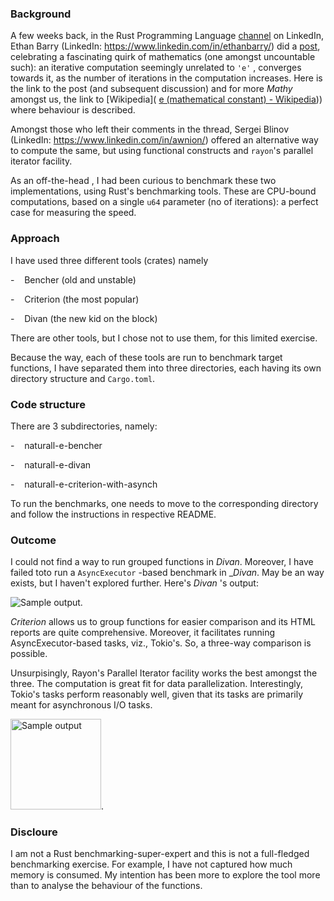 ### Background

A few weeks back, in the Rust Programming Language [channel](https://www.linkedin.com/groups/4973032/) on LinkedIn, Ethan Barry (LinkedIn: https://www.linkedin.com/in/ethanbarry/) did a [post](https://www.linkedin.com/feed/update/urn:li:activity:7197299671013154817/), celebrating a fascinating quirk of mathematics (one amongst uncountable such): an iterative computation  seemingly unrelated to `'e'` , converges towards it, as the number of iterations in the computation increases. Here is the link to the post (and subsequent discussion) and for more _Mathy_ amongst us, the link to [Wikipedia]( [e (mathematical constant) - Wikipedia](https://en.wikipedia.org/wiki/E_(mathematical_constant)#Stochastic_representations))) where behaviour is described. 

Amongst those who left their comments in the thread, Sergei Blinov (LinkedIn: https://www.linkedin.com/in/awnion/) offered an alternative way to compute the same, but using functional constructs and `rayon`'s parallel iterator facility. 

As an off-the-head , I had been curious to benchmark these two implementations, using Rust's benchmarking tools. These are CPU-bound computations, based on a single `u64` parameter (no of iterations): a perfect case for measuring the speed.

### Approach

I have used three different tools (crates) namely

-    Bencher (old and unstable)

-    Criterion (the most popular)

-    Divan (the new kid on the block)

There are other tools, but I chose not to use them, for this limited exercise.

Because the way, each of these tools are run to benchmark target functions, I have separated them into three directories, each having its own directory structure and `Cargo.toml`. 

### Code structure

There are 3 subdirectories, namely:

-    naturall-e-bencher

-    naturall-e-divan

-    naturall-e-criterion-with-asynch

To run the benchmarks, one needs to move to the corresponding directory and follow the instructions in respective README.

### Outcome

I could not find a way to run grouped functions in _Divan_. Moreover, I have failed toto run a `AsyncExecutor` -based benchmark in __Divan_. May be an way exists, but I haven't explored further. Here's _Divan_ 's output:

![Sample output](/home/nirmalya/Workspace-Rust/naturall-e-computation/Comparison-between-Handrolled-Parallel-Iteration.png "cargo-bench-output.png").

_Criterion_ allows us to group functions for easier comparison and its HTML reports are quite comprehensive. Moreover, it facilitates running AsyncExecutor-based tasks, viz., Tokio's. So, a three-way comparison is possible. 

Unsurpisingly, Rayon's Parallel Iterator facility works the best amongst the three.  The computation is great fit for data parallelization. Interestingly, Tokio's tasks perform reasonably well, given that its tasks are primarily meant for asynchronous I/O tasks.

<img title="cargo-bench-output.png" src="file:///home/nirmalya/Workspace-Rust/naturall-e-computation/Comparison-Response-1000000-Iterations.png" alt="Sample output" width="145" data-align="center">.

### Discloure

I am not a Rust benchmarking-super-expert and this is not a full-fledged benchmarking exercise. For example, I have not captured how much memory is consumed. My intention has been more to explore the tool more than to analyse the behaviour of the functions. 
